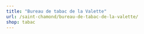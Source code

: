 ```yaml
---
title: "Bureau de tabac de la Valette"
url: /saint-chamond/bureau-de-tabac-de-la-valette/
shop: tabac
---
```

